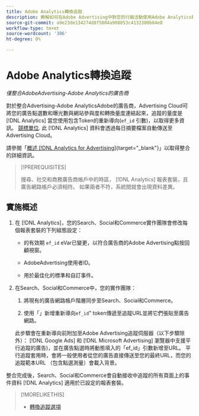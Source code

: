 ```yaml
---
title: Adobe Analytics轉換追蹤
description: 瞭解如何在Adobe Advertising中對您的行銷活動使用Adobe Analytics轉換追蹤。
source-git-commit: a9e23de134274d8f5004a908853c4132300b84e8
workflow-type: tm+mt
source-wordcount: '306'
ht-degree: 0%

---
```


# Adobe Analytics轉換追蹤

*僅整合AdobeAdvertising-Adobe Analytics的廣告商*

對於整合Advertising-Adobe AnalyticsAdobe的廣告商，Advertising Cloud可將您的廣告點選數和曝光數與網站參與度和轉換量度連結起來，追蹤的量度是 [!DNL Analytics] 當您使用包含Token的重新導向(`ef_id` 引數)，以取得更多資訊。 [競標單位](/help/search-social-commerce/glossary.md#a-b). 此 [!DNL Analytics] 資料會透過每日摘要檔案自動傳送至Advertising Cloud。

請參閱「[概述 [!DNL Analytics for Advertising]](https://experienceleague.adobe.com/docs/advertising-cloud/dsp/integrations/analytics/overview.html){target="_blank"}」以取得整合的詳細資訊。

>[!PREREQUISITES]
>
> 搜尋、社交和商務廣告商帳戶中的時區， [!DNL Analytics] 報表套裝，且廣告網路帳戶必須相符。 如果兩者不符，系統間就會出現資料差異。

## 實施概述

1. 在 [!DNL Analytics]，您的Search、Social和Commerce實作團隊會修改每個報表套裝的下列組態設定：

   * 的有效期 `ef_id` eVar已變更，以符合廣告商的Adobe Advertising點按回顧視窗。

   * AdobeAdvertising使用者ID。

   * 用於最佳化的標準和自訂事件。

1. 在Search、Social和Commerce中，您的實作團隊：

   1. 將現有的廣告網路帳戶階層同步至Search、Social和Commerce。

   1. 使用「」新增重新導向`ef_id`&quot; token傳遞至追蹤URL並將它們張貼至廣告網路。

   此步驟會在重新導向前附加至Adobe Advertising追蹤伺服器（以下步驟除外）： [!DNL Google Ads] 和 [!DNL Microsoft Advertising] 瀏覽器中支援平行追蹤的廣告)，並在廣告點選時將動態填入的「ef_id」引數新增至URL。 平行追蹤套用時，會將一般使用者從您的廣告直接傳送至您的最終URL，而您的追蹤範本URL （包含點選測量）會載入背景。

整合完成後，Search、Social和Commerce會自動接收中追蹤的所有頁面上的事件資料 [!DNL Analytics] 適用於已設定的報表套裝。

>[!MORELIKETHIS]
>
>* [轉換追蹤選項](conversion-tracking-about.md)
